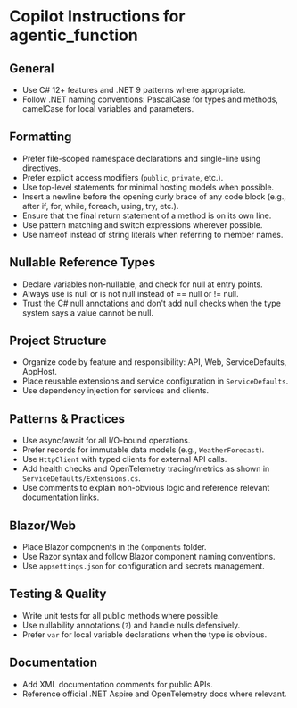 # Copilot Instructions for agentic_function

## General
- Use C# 12+ features and .NET 9 patterns where appropriate.
- Follow .NET naming conventions: PascalCase for types and methods, camelCase for local variables and parameters.

## Formatting
- Prefer file-scoped namespace declarations and single-line using directives.
- Prefer explicit access modifiers (`public`, `private`, etc.).
- Use top-level statements for minimal hosting models when possible.
- Insert a newline before the opening curly brace of any code block (e.g., after if, for, while, foreach, using, try, etc.).
- Ensure that the final return statement of a method is on its own line.
- Use pattern matching and switch expressions wherever possible.
- Use nameof instead of string literals when referring to member names.

## Nullable Reference Types
- Declare variables non-nullable, and check for null at entry points.
- Always use is null or is not null instead of == null or != null.
- Trust the C# null annotations and don't add null checks when the type system says a value cannot be null.

## Project Structure
- Organize code by feature and responsibility: API, Web, ServiceDefaults, AppHost.
- Place reusable extensions and service configuration in `ServiceDefaults`.
- Use dependency injection for services and clients.

## Patterns & Practices
- Use async/await for all I/O-bound operations.
- Prefer records for immutable data models (e.g., `WeatherForecast`).
- Use `HttpClient` with typed clients for external API calls.
- Add health checks and OpenTelemetry tracing/metrics as shown in `ServiceDefaults/Extensions.cs`.
- Use comments to explain non-obvious logic and reference relevant documentation links.

## Blazor/Web
- Place Blazor components in the `Components` folder.
- Use Razor syntax and follow Blazor component naming conventions.
- Use `appsettings.json` for configuration and secrets management.

## Testing & Quality
- Write unit tests for all public methods where possible.
- Use nullability annotations (`?`) and handle nulls defensively.
- Prefer `var` for local variable declarations when the type is obvious.

## Documentation
- Add XML documentation comments for public APIs.
- Reference official .NET Aspire and OpenTelemetry docs where relevant.
